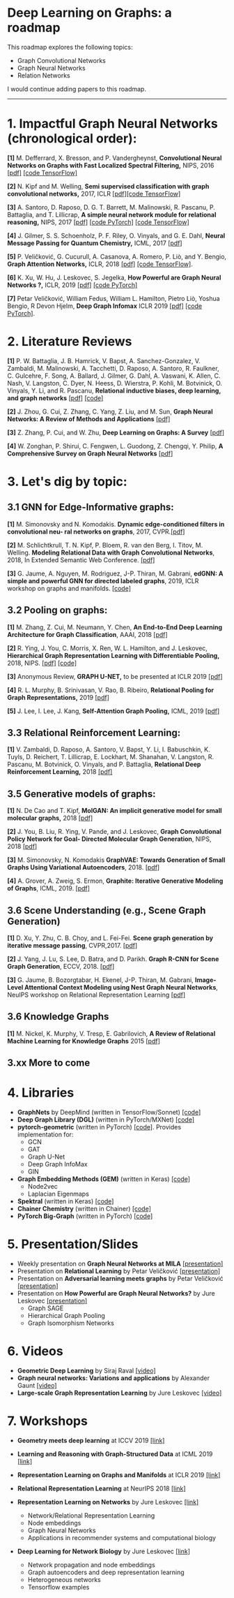 # Deep Learning on Graphs: a roadmap 

This roadmap explores the following topics:

- Graph Convolutional Networks
- Graph Neural Networks
- Relation Networks

I would continue adding papers to this roadmap.

---------------------------------------

# 1. Impactful Graph Neural Networks (chronological order):

**[1]** M. Defferrard, X. Bresson, and P. Vandergheynst, **Convolutional Neural Networks on Graphs with Fast
Localized Spectral Filtering,** NIPS, 2016 [[pdf]](https://arxiv.org/pdf/1606.09375.pdf) [[code TensorFlow]](https://github.com/mdeff/cnn_graph)

**[2]** N. Kipf and M. Welling, **Semi supervised classification with graph convolutional networks,** 2017, ICLR [[pdf]](https://arxiv.org/pdf/1609.02907.pdf)[[code TensorFlow]](https://github.com/tkipf/gcn)

**[3]** A. Santoro, D. Raposo, D. G. T. Barrett, M. Malinowski, R. Pascanu, P. Battaglia, and T. Lillicrap,
**A simple neural network module for relational reasoning,** NIPS, 2017 [[pdf]](https://arxiv.org/pdf/1706.01427.pdf) [[code PyTorch]](https://github.com/kimhc6028/relational-networks) [[code TensorFlow]](https://github.com/gitlimlab/Relation-Network-Tensorflow)

**[4]** J. Gilmer, S. S. Schoenholz, P. F. Riley, O. Vinyals, and G. E. Dahl, **Neural Message Passing for
Quantum Chemistry,** ICML, 2017 [[pdf]](https://arxiv.org/pdf/1704.01212.pdf)

**[5]** P. Veličković, G. Cucurull, A. Casanova, A. Romero, P. Liò, and Y. Bengio, **Graph Attention Networks,**
ICLR, 2018 [[pdf]](https://arxiv.org/pdf/1710.10903.pdf) [[code TensorFlow]](https://github.com/PetarV-/GAT).

**[6]** K. Xu, W. Hu, J. Leskovec, S. Jegelka, **How Powerful are Graph Neural Networks ?,**
ICLR, 2019 [[pdf]](https://arxiv.org/pdf/1810.00826.pdf) [[code PyTorch]](https://github.com/weihua916/powerful-gnns)

**[7]** Petar Veličković, William Fedus, William L. Hamilton, Pietro Liò, Yoshua Bengio, R Devon Hjelm, **Deep Graph Infomax** ICLR 2019 [[pdf]](https://arxiv.org/pdf/1809.10341.pdf) [[code PyTorch]](https://github.com/PetarV-/DGI).

# 2. Literature Reviews 

**[1]** P. W. Battaglia, J. B. Hamrick, V. Bapst, A. Sanchez-Gonzalez, V. Zambaldi, M. Malinowski, A. Tacchetti, D. Raposo, A. Santoro, R. Faulkner, C.  Gulcehre,  F.  Song,  A.  Ballard,  J.  Gilmer,  G.  Dahl,  A.  Vaswani, K.  Allen,  C.  Nash,  V.  Langston,  C.  Dyer,  N.  Heess,  D.  Wierstra, P. Kohli, M. Botvinick, O. Vinyals, Y. Li, and R. Pascanu, **Relational
inductive  biases,  deep  learning,  and  graph  networks** [[pdf]](https://arxiv.org/pdf/1806.01261.pdf) [[code]](https://github.com/deepmind/graph_nets)

**[2]** J. Zhou, G. Cui, Z. Zhang, C. Yang, Z. Liu, and M. Sun, **Graph Neural Networks: A Review of Methods and Applications** [[pdf]](https://arxiv.org/pdf/1812.08434.pdf) 

**[3]** Z. Zhang, P. Cui, and W. Zhu, **Deep Learning on Graphs: A Survey** [[pdf]](https://arxiv.org/pdf/1812.04202v1.pdf)

**[4]** W. Zonghan, P. Shirui, C. Fengwen, L. Guodong, Z. Chengqi, Y. Philip, **A Comprehensive Survey on Graph Neural Networks** [[pdf]](https://arxiv.org/pdf/1901.00596.pdf)

# 3. Let's dig by topic:

## 3.1 GNN for Edge-Informative graphs:

**[1]** M. Simonovsky and N. Komodakis. **Dynamic edge-conditioned filters in convolutional neu-
ral networks on graphs**, 2017, CVPR.[[pdf]](https://arxiv.org/pdf/1704.02901.pdf)

**[2]** M. Schlichtkrull, T. N. Kipf, P. Bloem, R. van den Berg, I. Titov, M.
Welling. **Modeling Relational Data with Graph Convolutional Networks**, 2018, In
Extended Semantic Web Conference. [[pdf]](https://arxiv.org/pdf/1703.06103.pdf)

**[3]** G. Jaume, A. Nguyen, M. Rodriguez, J-P. Thiran, M. Gabrani, **edGNN: A simple and powerful GNN for directed labeled graphs**, 2019, ICLR workshop on graphs and manifolds. [[code]](https://github.com/guillaumejaume/edGNN)

## 3.2 Pooling on graphs:

**[1]** M. Zhang, Z. Cui, M. Neumann, Y. Chen, **An End-to-End Deep Learning Architecture for Graph Classification**, AAAI, 2018 [[pdf]](https://www.cse.wustl.edu/~muhan/papers/AAAI_2018_DGCNN.pdf)

**[2]** R. Ying, J. You, C. Morris, X. Ren, W. L. Hamilton, and J. Leskovec, **Hierarchical Graph Representation Learning with Differentiable Pooling,** 2018, NIPS. [[pdf]](https://arxiv.org/pdf/1806.08804.pdf) [[code]](https://github.com/RexYing/diffpool)

**[3]** Anonymous Review, **GRAPH U-NET,** to be presented at ICLR 2019 [[pdf]](https://openreview.net/pdf?id=HJePRoAct7) 

**[4]** R. L. Murphy, B. Srinivasan, V. Rao, B. Ribeiro, **Relational Pooling for Graph Representations,** 2019 [[pdf]](https://arxiv.org/pdf/1903.02541.pdf) 

**[5]** J. Lee, I. Lee, J. Kang, **Self-Attention Graph Pooling,** ICML, 2019 [[pdf]](https://arxiv.org/pdf/1904.08082.pdf) 

## 3.3 Relational Reinforcement Learning:

**[1]** V. Zambaldi, D. Raposo, A. Santoro, V. Bapst, Y. Li, I. Babuschkin, K. Tuyls, D. Reichert, T. Lillicrap,
E. Lockhart, M. Shanahan, V. Langston, R. Pascanu, M. Botvinick, O. Vinyals, and P. Battaglia,
**Relational Deep Reinforcement Learning,** 2018 [[pdf]](https://arxiv.org/pdf/1806.01830.pdf)

## 3.5 Generative models of graphs:

**[1]** N. De Cao and T. Kipf, **MolGAN: An implicit generative model for small molecular graphs,** 2018 [[pdf]](https://arxiv.org/pdf/1805.11973.pdf)

**[2]**  J. You, B. Liu, R. Ying, V. Pande, and J. Leskovec, **Graph Convolutional Policy Network for Goal-
Directed Molecular Graph Generation**, NIPS, 2018 [[pdf]](https://arxiv.org/pdf/1806.02473.pdf)

**[3]** M. Simonovsky, N. Komodakis **GraphVAE: Towards Generation of Small Graphs Using Variational Autoencoders**, 2018. [[pdf]](https://arxiv.org/pdf/1802.03480.pdf)

**[4]** A. Grover, A. Zweig, S. Ermon, **Graphite: Iterative Generative Modeling of Graphs**, ICML, 2019. [[pdf]](https://arxiv.org/pdf/1803.10459.pdf)

## 3.6 Scene Understanding (e.g., Scene Graph Generation)

**[1]** D. Xu, Y. Zhu, C. B. Choy, and L. Fei-Fei. **Scene graph generation by iterative message passing**,
CVPR,2017. [[pdf]](https://arxiv.org/pdf/1701.02426.pdf)

**[2]** J. Yang, J. Lu, S. Lee, D. Batra, and D. Parikh. **Graph R-CNN for Scene Graph Generation**,
ECCV, 2018. [[pdf]](https://arxiv.org/pdf/1808.00191.pdf)

**[3]** G. Jaume, B. Bozorgtabar, H. Ekenel, J-P. Thiran, M. Gabrani, **Image-Level Attentional Context Modeling using Nest Graph Neural Networks**, NeuIPS workshop on Relational Representation Learning [[pdf]](https://arxiv.org/abs/1811.03830)

## 3.6 Knowledge Graphs

**[1]** M. Nickel, K. Murphy, V. Tresp, E. Gabrilovich, **A Review of Relational Machine Learning for Knowledge Graphs** 2015 [[pdf]](https://arxiv.org/pdf/1503.00759.pdf)

## 3.xx More to come 

# 4. Libraries 

- **GraphNets** by DeepMind (written in TensorFlow/Sonnet) [[code]](https://github.com/deepmind/graph_nets)
- **Deep Graph Library (DGL)** (written in PyTorch/MXNet) [[code]](https://github.com/dmlc/dgl)
- **pytorch-geometric** (written in PyTorch) [[code]](https://github.com/rusty1s/pytorch_geometric). Provides implementation for:
  * GCN
  * GAT
  * Graph U-Net
  * Deep Graph InfoMax
  * GIN
- **Graph Embedding Methods (GEM)** (written in Keras) [[code]](https://github.com/palash1992/GEM) 
  * Node2vec
  * Laplacian Eigenmaps
- **Spektral** (written in Keras) [[code]](https://github.com/danielegrattarola/spektral/)
- **Chainer Chemistry** (written in Chainer) [[code]](https://github.com/pfnet-research/chainer-chemistry)
- **PyTorch Big-Graph** (written in PyTorch) [[code]](https://github.com/facebookresearch/PyTorch-BigGraph?fbclid=IwAR0QbWESbygic26TW1b3pxHf0Jr2XBvQTI3kVYCIs7iRP-sE1DIubpAFwTo)

# 5. Presentation/Slides 

* Weekly presentation on **Graph Neural Networks at MILA** [[presentation]](https://github.com/shagunsodhani/Graph-Reading-Group)
* Presentation on **Relational Learning** by Petar Veličković [[presentation]](https://www.cl.cam.ac.uk/~pv273/slides/MILA-RN.pdf)
* Presentation on **Adversarial learning meets graphs** by Petar Veličković [[presentation]](https://www.cl.cam.ac.uk/~pv273/slides/MILA-AdvGraph.pdf)
* Presentation on **How Powerful are Graph Neural Networks?** by Jure 
Leskovec [[presentation]](http://i.stanford.edu/~jure/pub/talks2/graphsage_gin-ita-feb19.pdf?fbclid=IwAR1rM7xiVmHpk6PJ1dMntYPz1odn1TQiOGYOZKpaLuuBjVb34LxwupioABw)
  - Graph SAGE
  - Hierarchical Graph Pooling
  - Graph Isomorphism Networks


# 6. Videos 

- **Geometric Deep Learning** by Siraj Raval [[video]](https://www.youtube.com/watch?v=D3fnGG7cdjY)
- **Graph neural networks: Variations and applications** by Alexander Gaunt [[video]](https://www.youtube.com/watch?v=cWIeTMklzNg)
- **Large-scale Graph Representation Learning** by Jure Leskovec [[video]](https://www.youtube.com/watch?v=oQL4E1gK3VU)

# 7. Workshops

* **Geometry meets deep learning** at ICCV 2019 [[link]](http://geometricdeeplearning.com/)

* **Learning and Reasoning with Graph-Structured Data** at ICML 2019 [[link]](https://graphreason.github.io/)

* **Representation Learning on Graphs and Manifolds** at ICLR 2019 [[link]](https://rlgm.github.io/) 

* **Relational Representation Learning** at NeurIPS 2018 [[link]](https://r2learning.github.io/)

* **Representation Learning on Networks** by Jure Leskovec [[link]](http://snap.stanford.edu/proj/embeddings-www/)
  - Network/Relational Representation Learning
  - Node embeddings
  - Graph Neural Networks
  - Applications in recommender systems and computational biology 
  
* **Deep Learning for Network Biology** by Jure Leskovec [[link]](http://snap.stanford.edu/deepnetbio-ismb/)
  - Network propagation and node embeddings
  - Graph autoencoders and deep representation learning
  - Heterogeneous networks
  - Tensorflow examples
